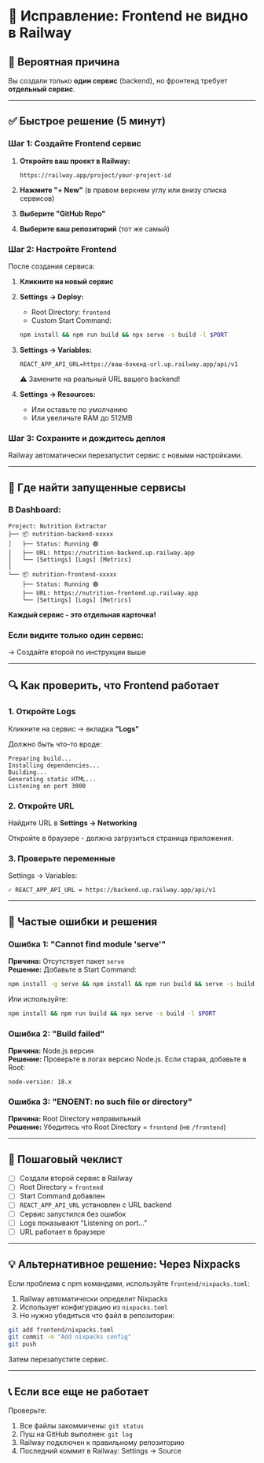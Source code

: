 # 🔧 Исправление: Frontend не видно в Railway

## 🎯 Вероятная причина

Вы создали только **один сервис** (backend), но фронтенд требует **отдельный сервис**.

---

## ✅ Быстрое решение (5 минут)

### Шаг 1: Создайте Frontend сервис

1. **Откройте ваш проект в Railway:**
   ```
   https://railway.app/project/your-project-id
   ```

2. **Нажмите "+ New"** (в правом верхнем углу или внизу списка сервисов)

3. **Выберите "GitHub Repo"**

4. **Выберите ваш репозиторий** (тот же самый)

### Шаг 2: Настройте Frontend

После создания сервиса:

1. **Кликните на новый сервис**

2. **Settings → Deploy:**
   - Root Directory: `frontend`
   - Custom Start Command:
   ```bash
   npm install && npm run build && npx serve -s build -l $PORT
   ```

3. **Settings → Variables:**
   ```
   REACT_APP_API_URL=https://ваш-бэкенд-url.up.railway.app/api/v1
   ```
   ⚠️ Замените на реальный URL вашего backend!

4. **Settings → Resources:**
   - Или оставьте по умолчанию
   - Или увеличьте RAM до 512MB

### Шаг 3: Сохраните и дождитесь деплоя

Railway автоматически перезапустит сервис с новыми настройками.

---

## 📍 Где найти запущенные сервисы

### В Dashboard:

```
Project: Nutrition Extractor
├── 📦 nutrition-backend-xxxxx
│   ├── Status: Running 🟢
│   ├── URL: https://nutrition-backend.up.railway.app
│   └── [Settings] [Logs] [Metrics]
│
└── 📦 nutrition-frontend-xxxxx
    ├── Status: Running 🟢
    ├── URL: https://nutrition-frontend.up.railway.app
    └── [Settings] [Logs] [Metrics]
```

**Каждый сервис - это отдельная карточка!**

### Если видите только один сервис:

→ Создайте второй по инструкции выше

---

## 🔍 Как проверить, что Frontend работает

### 1. Откройте Logs

Кликните на сервис → вкладка **"Logs"**

Должно быть что-то вроде:
```
Preparing build...
Installing dependencies...
Building...
Generating static HTML...
Listening on port 3000
```

### 2. Откройте URL

Найдите URL в **Settings → Networking**

Откройте в браузере - должна загрузиться страница приложения.

### 3. Проверьте переменные

Settings → Variables:
```
✓ REACT_APP_API_URL = https://backend.up.railway.app/api/v1
```

---

## 🐛 Частые ошибки и решения

### Ошибка 1: "Cannot find module 'serve'"

**Причина:** Отсутствует пакет `serve`  
**Решение:** Добавьте в Start Command:
```bash
npm install -g serve && npm install && npm run build && serve -s build -l $PORT
```

Или используйте:
```bash
npm install && npm run build && npx serve -s build -l $PORT
```

### Ошибка 2: "Build failed"

**Причина:** Node.js версия  
**Решение:** Проверьте в логах версию Node.js. Если старая, добавьте в Root:
```
node-version: 18.x
```

### Ошибка 3: "ENOENT: no such file or directory"

**Причина:** Root Directory неправильный  
**Решение:** Убедитесь что Root Directory = `frontend` (не `/frontend`)

---

## 🎯 Пошаговый чеклист

- [ ] Создали второй сервис в Railway
- [ ] Root Directory = `frontend`
- [ ] Start Command добавлен
- [ ] `REACT_APP_API_URL` установлен с URL backend
- [ ] Сервис запустился без ошибок
- [ ] Logs показывают "Listening on port..."
- [ ] URL работает в браузере

---

## 💡 Альтернативное решение: Через Nixpacks

Если проблема с npm командами, используйте `frontend/nixpacks.toml`:

1. Railway автоматически определит Nixpacks
2. Использует конфигурацию из `nixpacks.toml`
3. Но нужно убедиться что файл в репозитории:

```bash
git add frontend/nixpacks.toml
git commit -m "Add nixpacks config"
git push
```

Затем перезапустите сервис.

---

## 📞 Если все еще не работает

Проверьте:
1. Все файлы закоммичены: `git status`
2. Пуш на GitHub выполнен: `git log`
3. Railway подключен к правильному репозиторию
4. Последний коммит в Railway: Settings → Source

